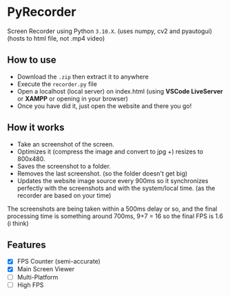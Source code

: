 # PyRecorder
Screen Recorder using Python `3.10.X`. (uses numpy, cv2 and pyautogui) (hosts to html file, not .mp4 video)

## How to use
- Download the `.zip` then extract it to anywhere
- Execute the `recorder.py` file
- Open a localhost (local server) on index.html (using **VSCode LiveServer** or **XAMPP** or opening in your browser)
- Once you have did it, just open the website and there you go!

## How it works
- Take an screenshot of the screen.
- Optimizes it (compress the image and convert to jpg +) resizes to 800x480.
- Saves the screenshot to a folder.
- Removes the last screenshot. (so the folder doesn't get big)
- Updates the website image source every 900ms so it synchronizes perfectly with the screenshots and with the system/local time.
(as the recorder are based on your time)

The screenshots are being taken within a 500ms delay or so, and the final processing time is something around 700ms, 9+7 = 16 so the final FPS is 1.6 (i think)

## Features
- [X] FPS Counter (semi-accurate)
- [X] Main Screen Viewer
- [ ] Multi-Platform
- [ ] High FPS
